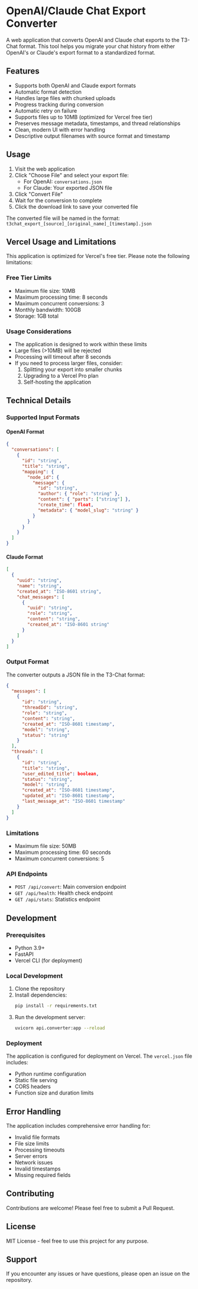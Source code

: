 # OpenAI/Claude Chat Export Converter

A web application that converts OpenAI and Claude chat exports to the T3-Chat format. This tool helps you migrate your chat history from either OpenAI's or Claude's export format to a standardized format.

## Features

- Supports both OpenAI and Claude export formats
- Automatic format detection
- Handles large files with chunked uploads
- Progress tracking during conversion
- Automatic retry on failure
- Supports files up to 10MB (optimized for Vercel free tier)
- Preserves message metadata, timestamps, and thread relationships
- Clean, modern UI with error handling
- Descriptive output filenames with source format and timestamp

## Usage

1. Visit the web application
2. Click "Choose File" and select your export file:
   - For OpenAI: `conversations.json`
   - For Claude: Your exported JSON file
3. Click "Convert File"
4. Wait for the conversion to complete
5. Click the download link to save your converted file

The converted file will be named in the format: `t3chat_export_[source]_[original_name]_[timestamp].json`

## Vercel Usage and Limitations

This application is optimized for Vercel's free tier. Please note the following limitations:

### Free Tier Limits
- Maximum file size: 10MB
- Maximum processing time: 8 seconds
- Maximum concurrent conversions: 3
- Monthly bandwidth: 100GB
- Storage: 1GB total

### Usage Considerations
- The application is designed to work within these limits
- Large files (>10MB) will be rejected
- Processing will timeout after 8 seconds
- If you need to process larger files, consider:
  1. Splitting your export into smaller chunks
  2. Upgrading to a Vercel Pro plan
  3. Self-hosting the application

## Technical Details

### Supported Input Formats

#### OpenAI Format
```json
{
  "conversations": [
    {
      "id": "string",
      "title": "string",
      "mapping": {
        "node_id": {
          "message": {
            "id": "string",
            "author": { "role": "string" },
            "content": { "parts": ["string"] },
            "create_time": float,
            "metadata": { "model_slug": "string" }
          }
        }
      }
    }
  ]
}
```

#### Claude Format
```json
[
  {
    "uuid": "string",
    "name": "string",
    "created_at": "ISO-8601 string",
    "chat_messages": [
      {
        "uuid": "string",
        "role": "string",
        "content": "string",
        "created_at": "ISO-8601 string"
      }
    ]
  }
]
```

### Output Format

The converter outputs a JSON file in the T3-Chat format:

```json
{
  "messages": [
    {
      "id": "string",
      "threadId": "string",
      "role": "string",
      "content": "string",
      "created_at": "ISO-8601 timestamp",
      "model": "string",
      "status": "string"
    }
  ],
  "threads": [
    {
      "id": "string",
      "title": "string",
      "user_edited_title": boolean,
      "status": "string",
      "model": "string",
      "created_at": "ISO-8601 timestamp",
      "updated_at": "ISO-8601 timestamp",
      "last_message_at": "ISO-8601 timestamp"
    }
  ]
}
```

### Limitations

- Maximum file size: 50MB
- Maximum processing time: 60 seconds
- Maximum concurrent conversions: 5

### API Endpoints

- `POST /api/convert`: Main conversion endpoint
- `GET /api/health`: Health check endpoint
- `GET /api/stats`: Statistics endpoint

## Development

### Prerequisites

- Python 3.9+
- FastAPI
- Vercel CLI (for deployment)

### Local Development

1. Clone the repository
2. Install dependencies:
   ```bash
   pip install -r requirements.txt
   ```
3. Run the development server:
   ```bash
   uvicorn api.converter:app --reload
   ```

### Deployment

The application is configured for deployment on Vercel. The `vercel.json` file includes:

- Python runtime configuration
- Static file serving
- CORS headers
- Function size and duration limits

## Error Handling

The application includes comprehensive error handling for:

- Invalid file formats
- File size limits
- Processing timeouts
- Server errors
- Network issues
- Invalid timestamps
- Missing required fields

## Contributing

Contributions are welcome! Please feel free to submit a Pull Request.

## License

MIT License - feel free to use this project for any purpose.

## Support

If you encounter any issues or have questions, please open an issue on the repository. 